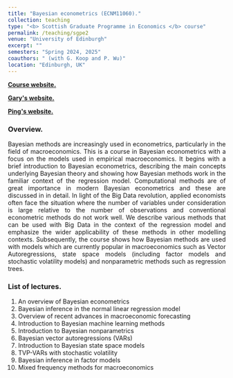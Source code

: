 ```yaml
---
title: "Bayesian econometrics (ECNM11060)."
collection: teaching
type: "<b> Scottish Graduate Programme in Economics </b> course"
permalink: /teaching/sgpe2
venue: "University of Edinburgh"
excerpt: ""
semesters: "Spring 2024, 2025"
coauthors: " (with G. Koop and P. Wu)"
location: "Edinburgh, UK"
---
```


[**Course website.**](https://sites.google.com/site/garykoop/teaching/sgpe-bayesian-econometrics)

[**Gary's website.**](https://sites.google.com/site/garykoop/)

[**Ping's website.**](https://pingwu.org)

### Overview.
<p align="justify"> Bayesian methods are increasingly used in econometrics, particularly in the field of macroeconomics. This is a course in Bayesian econometrics with a focus on the models used in empirical macroeconomics. It begins with a brief introduction to Bayesian econometrics, describing the main concepts underlying Bayesian theory and showing how Bayesian methods work in the familiar context of the regression model. Computational methods are of great importance in modern Bayesian econometrics and these are discussed in in detail. In light of the Big Data revolution, applied economists often face the situation where the number of variables under consideration is large relative to the number of observations and conventional econometric methods do not work well. We describe various methods that can be used with Big Data in the context of the regression model and emphasize the wider applicability of these methods in other modelling contexts. Subsequently, the course shows how Bayesian methods are used with models which are currently popular in macroeconomics such as Vector Autoregressions, state space models (including factor models and stochastic volatility models) and nonparametric methods such as regression trees.
 </p>

### List of lectures.
1. An overview of Bayesian econometrics
2. Bayesian inference in the normal linear regression model
3. Overview of recent advances in macroeconomic forecasting
4. Introduction to Bayesian machine learning methods
5. Introduction to Bayesian nonparametrics
6. Bayesian vector autoregressions (VARs)
7. Introduction to Bayesian state space models
8. TVP-VARs with stochastic volatility
9. Bayesian inference in factor models
10. Mixed frequency methods for macroeconomics

